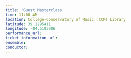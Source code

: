 ```yaml
---
title: 'Guest Masterclass'
time: 11:00 AM
location: College-Conservatory of Music (CCM) Library
latitude: 39.1295411
longitude: -84.5193906
performance_url: 
ticket_information_url: 
ensemble: 
conductor: 
---
```

